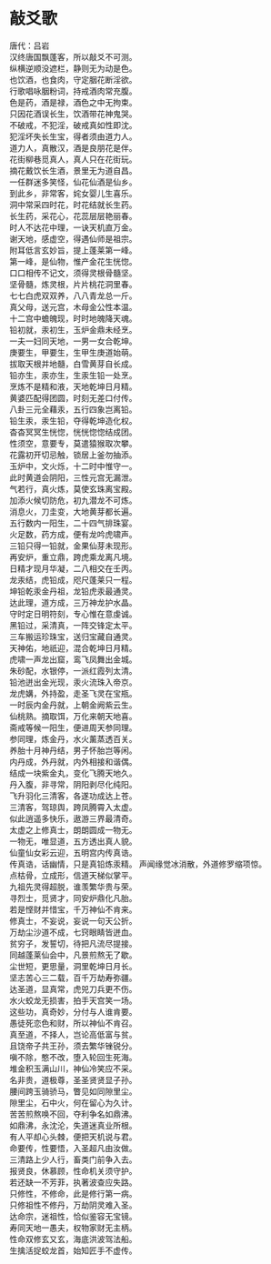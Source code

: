 # 敲爻歌  

唐代：吕岩  
汉终唐国飘蓬客，所以敲爻不可测。  
纵横逆顺没遮栏，静则无为动是色。  
也饮酒，也食肉，守定胭花断淫欲。  
行歌唱咏胭粉词，持戒酒肉常充腹。  
色是药，酒是禄，酒色之中无拘束。  
只因花酒误长生，饮酒带花神鬼哭。  
不破戒，不犯淫，破戒真如性即沈。  
犯淫坏失长生宝，得者须由道力人。  
道力人，真散汉，酒是良朋花是伴。  
花街柳巷觅真人，真人只在花街玩。  
摘花戴饮长生酒，景里无为道自昌。  
一任群迷多笑怪，仙花仙酒是仙乡。  
到此乡，非常客，姹女婴儿生喜乐。  
洞中常采四时花，时花结就长生药。  
长生药，采花心，花蕊层层艳丽春。  
时人不达花中理，一诀天机直万金。  
谢天地，感虚空，得遇仙师是祖宗。  
附耳低言玄妙旨，提上蓬莱第一峰。  
第一峰，是仙物，惟产金花生恍惚。  
口口相传不记文，须得灵根骨髓坚。  
坚骨髓，炼灵根，片片桃花洞里春。  
七七白虎双双养，八八青龙总一斤。  
真父母，送元宫，木母金公性本温。  
十二宫中蟾魄现，时时地魄降天魂。  
铅初就，汞初生，玉炉金鼎未经烹。  
一夫一妇同天地，一男一女合乾坤。  
庚要生，甲要生，生甲生庚道始萌。  
拔取天根并地髓，白雪黄芽自长成。  
铅亦生，汞亦生，生汞生铅一处烹。  
烹炼不是精和液，天地乾坤日月精。  
黄婆匹配得团圆，时刻无差口付传。  
八卦三元全藉汞，五行四象岂离铅。  
铅生汞，汞生铅，夺得乾坤造化权。  
杳杳冥冥生恍惚，恍恍惚惚结成团。  
性须空，意要专，莫遣猿猴取次攀。  
花露初开切忌触，锁居上釜勿抽添。  
玉炉中，文火烁，十二时中惟守一。  
此时黄道会阴阳，三性元宫无漏泄。  
气若行，真火炼，莫使玄珠离宝殿。  
加添火候切防危，初九潜龙不可炼。  
消息火，刀圭变，大地黄芽都长遍。  
五行数内一阳生，二十四气排珠宴。  
火足数，药方成，便有龙吟虎啸声。  
三铅只得一铅就，金果仙芽未现形。  
再安炉，重立鼎，跨虎乘龙离凡境。  
日精才现月华凝，二八相交在壬丙。  
龙汞结，虎铅成，咫尺蓬莱只一程。  
坤铅乾汞金丹祖，龙铅虎汞最通灵。  
达此理，道方成，三万神龙护水晶。  
守时定日明符刻，专心惟在意虔诚。  
黑铅过，采清真，一阵交锋定太平。  
三车搬运珍珠宝，送归宝藏自通灵。  
天神佑，地祇迎，混合乾坤日月精。  
虎啸一声龙出窟，鸾飞凤舞出金城。  
朱砂配，水银停，一派红霞列太清。  
铅池迸出金光现，汞火流珠入帝京。  
龙虎媾，外持盈，走圣飞灵在宝瓶。  
一时辰内金丹就，上朝金阙紫云生。  
仙桃熟。摘取饵，万化来朝天地喜。  
斋戒等候一阳生，便进周天参同理。  
参同理，炼金丹，水火薰蒸透百关。  
养胎十月神丹结，男子怀胎岂等闲。  
内丹成，外丹就，内外相接和谐偶。  
结成一块紫金丸，变化飞腾天地久。  
丹入腹，非寻常，阴阳剥尽化纯阳。  
飞升羽化三清客，各遂功成达上苍。  
三清客，驾琼舆，跨凤腾霄入太虚。  
似此逍遥多快乐，遨游三界最清奇。  
太虚之上修真士，朗朗圆成一物无。  
一物无，唯显道，五方透出真人貌。  
仙童仙女彩云迎，五明宫内传真诰。  
传真诰，话幽情，只是真铅炼汞精。
声闻缘觉冰消散，外道修罗缩项惊。  
点枯骨，立成形，信道天梯似掌平。  
九祖先灵得超脱，谁羡繁华贵与荣。  
寻烈士，觅贤才，同安炉鼎化凡胎。  
若是悭财并惜宝，千万神仙不肯来。  
修真士，不妄说，妄说一句天公折。  
万劫尘沙道不成，七窍眼睛皆迸血。  
贫穷子，发誓切，待把凡流尽提接。  
同越蓬莱仙会中，凡景煎熬无了歇。  
尘世短，更思量，洞里乾坤日月长。  
坚志苦心三二载，百千万劫寿弥疆。  
达圣道，显真常，虎兕刀兵更不伤。  
水火蛟龙无损害，拍手天宫笑一场。  
这些功，真奇妙，分付与人谁肯要。  
愚徒死恋色和财，所以神仙不肯召。  
真至道，不择人，岂论高低富与贫。  
且饶帝子共王孙，须去繁华锉锐分。  
嗔不除，憨不改，堕入轮回生死海。  
堆金积玉满山川，神仙冷笑应不采。  
名非贵，道极尊，圣圣贤贤显子孙。  
腰间跨玉骑骄马，瞥见如同隙里尘。  
隙里尘，石中火，何在留心为久计。  
苦苦煎熬唤不回，夺利争名如鼎沸。  
如鼎沸，永沈沦，失道迷真业所根。  
有人平却心头棘，便把天机说与君。  
命要传，性要悟，入圣超凡由汝做。  
三清路上少人行，畜类门前争入去。  
报贤良，休慕顾，性命机关须守护。  
若还缺一不芳菲，执著波查应失路。  
只修性，不修命，此是修行第一病。  
只修祖性不修丹，万劫阴灵难入圣。  
达命宗，迷祖性，恰似鉴容无宝镜。  
寿同天地一愚夫，权物家财无主柄。  
性命双修玄又玄，海底洪波驾法船。  
生擒活捉蛟龙首，始知匠手不虚传。  

